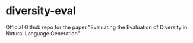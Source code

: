 # diversity-eval
Official Github repo for the paper "Evaluating the Evaluation of Diversity in Natural Language Generation"
